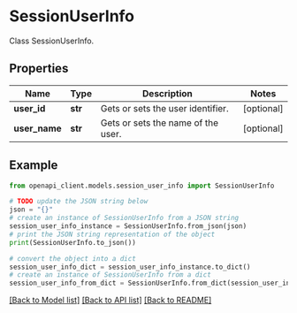 # SessionUserInfo

Class SessionUserInfo.

## Properties

Name | Type | Description | Notes
------------ | ------------- | ------------- | -------------
**user_id** | **str** | Gets or sets the user identifier. | [optional] 
**user_name** | **str** | Gets or sets the name of the user. | [optional] 

## Example

```python
from openapi_client.models.session_user_info import SessionUserInfo

# TODO update the JSON string below
json = "{}"
# create an instance of SessionUserInfo from a JSON string
session_user_info_instance = SessionUserInfo.from_json(json)
# print the JSON string representation of the object
print(SessionUserInfo.to_json())

# convert the object into a dict
session_user_info_dict = session_user_info_instance.to_dict()
# create an instance of SessionUserInfo from a dict
session_user_info_from_dict = SessionUserInfo.from_dict(session_user_info_dict)
```
[[Back to Model list]](../README.md#documentation-for-models) [[Back to API list]](../README.md#documentation-for-api-endpoints) [[Back to README]](../README.md)


